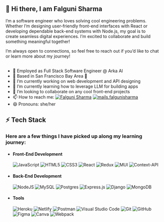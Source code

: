 ## 👋 Hi there, I am Falguni Sharma 


I’m a software engineer who loves solving cool engineering problems. Whether I’m designing user-friendly front-end interfaces with React or developing dependable back-end systems with Node.js, my goal is to create seamless digital experiences. I’m excited to collaborate and build something meaningful together!

I’m always open to connections, so feel free to reach out if you’d like to chat or learn more about my journey!<br /><br />



- 🏢 Employed as Full Stack Software Engineer @ Arka AI <br />
- 📍 Based in San Francisco Bay Area 🌉 
- 🔭 I’m currently working on web development and API designing
- 🌱 I’m currently learning how to leverage LLM for building apps
- 👯 I’m looking to collaborate on any cool front-end projects 
- 📫 How to reach me: [![Falguni Sharma](https://img.shields.io/badge/Falguni%20S.-%230077B5.svg?style=flat&logo=linkedin&logoColor=white)](https://www.linkedin.com/in/falgunisharma1/)  [![mails.falgunisharma](https://img.shields.io/badge/-mails.falgunisharma-D14836?style=flat&logo=gmail&logoColor=white)](mailto:mails.falgunisharma@gmail.com)
- 😄 Pronouns: she/her

<h2>⚡ Tech Stack <br /></h2>

<h3>Here are a few things I have picked up along my learning journey:</h3>
<ul>
<li><h4> Front-End Development</h4>
   
![JavaScript](https://img.shields.io/badge/javascript-%23323330.svg?style=flat&logo=javascript&logoColor=%23F7DF1E)    ![HTML5](https://img.shields.io/badge/html5-%23E34F26.svg?style=flat&logo=html5&logoColor=white)     ![CSS3](https://img.shields.io/badge/css3-%231572B6.svg?style=flat&logo=css3&logoColor=white)     ![React](https://img.shields.io/badge/react-%2320232a.svg?style=flat&logo=react&logoColor=%2361DAFB)     ![Redux](https://img.shields.io/badge/redux-%23593d88.svg?style=flat&logo=redux&logoColor=white)     ![MUI](https://img.shields.io/badge/MUI-%230081CB.svg?style=flat&logo=mui&logoColor=white)     ![Context-API](https://img.shields.io/badge/Context--Api-000000?style=flat&logo=react)

</li>

  <li>
    <h4> Back-End Development</h4>

  ![NodeJS](https://img.shields.io/badge/node.js-6DA55F?style=flat&logo=node.js&logoColor=white)     ![MySQL](https://img.shields.io/badge/mysql-4479A1.svg?style=flat&logo=mysql&logoColor=white)    ![Postgres](https://img.shields.io/badge/postgres-%23316192.svg?style=flat&logo=postgresql&logoColor=white)     ![Express.js](https://img.shields.io/badge/express.js-%23404d59.svg?style=flat&logo=express&logoColor=%2361DAFB)    ![Django](https://img.shields.io/badge/django-%23092E20.svg?style=flat&logo=django&logoColor=white)    ![MongoDB](https://img.shields.io/badge/MongoDB-%234ea94b.svg?style=flat&logo=mongodb&logoColor=white)
  
  </li>
  
<li>
  <h4>Tools</h4>

![Heroku](https://img.shields.io/badge/heroku-%23430098.svg?style=flat&logo=heroku&logoColor=white)    ![Netlify](https://img.shields.io/badge/netlify-%23000000.svg?style=flat&logo=netlify&logoColor=#00C7B7)    ![Postman](https://img.shields.io/badge/Postman-FF6C37?style=flat&logo=postman&logoColor=white)    ![Visual Studio Code](https://img.shields.io/badge/Visual%20Studio%20Code-0078d7.svg?style=flat&logo=visual-studio-code&logoColor=white)    ![Git](https://img.shields.io/badge/git-%23F05033.svg?style=flat&logo=git&logoColor=white)    ![GitHub](https://img.shields.io/badge/github-%23121011.svg?style=flat&logo=github&logoColor=white)    ![Figma](https://img.shields.io/badge/figma-%23F24E1E.svg?style=flat&logo=figma&logoColor=white)    ![Canva](https://img.shields.io/badge/Canva-%2300C4CC.svg?style=flat&logo=Canva&logoColor=white)    ![Webpack](https://img.shields.io/badge/webpack-%238DD6F9.svg?style=flat&logo=webpack&logoColor=black)

</li>

</ul>

<!--
**falgunisharma1/falgunisharma1** is a ✨ _special_ ✨ repository because its `README.md` (this file) appears on your GitHub profile.

Here are some ideas to get you started:

- 🔭 I’m currently working on ...
- 🌱 I’m currently learning ...
- 👯 I’m looking to collaborate on ...
- 🤔 I’m looking for help with ...
- 💬 Ask me about ...
- 📫 How to reach me: ...
- 😄 Pronouns: ...
- ⚡ Fun fact: ...
-->
